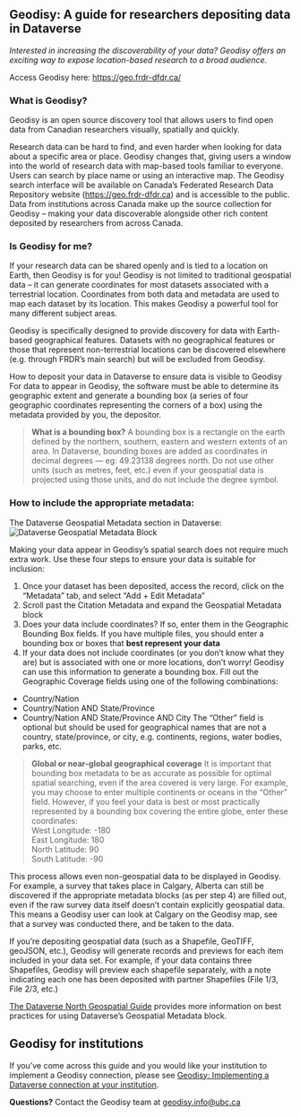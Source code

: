 ﻿## Geodisy: A guide for researchers depositing data in Dataverse

_Interested in increasing the discoverability of your data? Geodisy offers an exciting way to expose location-based research to a broad audience._

Access Geodisy here: <https://geo.frdr-dfdr.ca/>

### What is Geodisy?

Geodisy is an open source discovery tool that allows users to find open data from Canadian researchers visually, spatially and quickly.

Research data can be hard to find, and even harder when looking for data about a specific area or place. Geodisy changes that, giving users a window into the world of research data with map-based tools familiar to everyone. Users can search by place name or using an interactive map. The Geodisy search interface will be available on Canada’s Federated Research Data Repository website (<https://geo.frdr-dfdr.ca>) and is accessible to the public. Data from institutions across Canada make up the source collection for Geodisy – making your data discoverable alongside other rich content deposited by researchers from across Canada.

### Is Geodisy for me?

If your research data can be shared openly and is tied to a location on Earth, then Geodisy is for you! Geodisy is not limited to traditional geospatial data – it can generate coordinates for most datasets associated with a terrestrial location. Coordinates from both data and metadata are used to map each dataset by its location. This makes Geodisy a powerful tool for many different subject areas.

Geodisy is specifically designed to provide discovery for data with Earth-based geographical features. Datasets with no geographical features or those that represent non-terrestrial locations can be discovered elsewhere (e.g. through FRDR’s main search) but will be excluded from Geodisy.

How to deposit your data in Dataverse to ensure data is visible to Geodisy
For data to appear in Geodisy, the software must be able to determine its geographic extent and generate a bounding box (a series of four geographic coordinates representing the corners of a box) using the metadata provided by you, the depositor. 

>**What is a bounding box?**
>A bounding box is a rectangle on the earth defined by the northern, southern, eastern and western extents of an area. In Dataverse, bounding boxes are added as coordinates in decimal degrees — eg: 49.23138 degrees north. Do not use other units (such as metres, feet, etc.) even if your geospatial data is projected using those units, and do not include the degree symbol.

### How to include the appropriate metadata:
The Dataverse Geospatial Metadata section in Dataverse:  
![Dataverse Geospatial Metadata Block](images/GeospatialMetadataSample.png)

Making your data appear in Geodisy’s spatial search does not require much extra work. Use these four steps to ensure your data is suitable for inclusion:
1. Once your dataset has been deposited, access the record, click on the “Metadata” tab, and select “Add + Edit Metadata”
2. Scroll past the Citation Metadata and expand the Geospatial Metadata block
3. Does your data include coordinates? If so, enter them in the Geographic Bounding Box fields. If you have multiple files, you should enter a bounding box or boxes that **best represent your data**
4. If your data does not include coordinates (or you don’t know what they are) but is associated with one or more locations, don’t worry! Geodisy can use this information to generate a bounding box. Fill out the Geographic Coverage fields using one of the following combinations:
* Country/Nation
* Country/Nation AND State/Province
* Country/Nation AND State/Province AND City
The “Other” field is optional but should be used for geographical names that are not a country, state/province, or city, e.g. continents, regions, water bodies, parks, etc.

>**Global or near-global geographical coverage**
>It is important that bounding box metadata to be as accurate as possible for optimal spatial searching, even if the area covered is very large. For example, you may choose to enter multiple continents or oceans in the “Other” field. However, if you feel your data is best or most practically represented by a bounding box covering the entire globe, enter these coordinates:  
>West Longitude: -180  
>East Longitude: 180  
>North Latitude: 90  
>South Latitude: -90  

This process allows even non-geospatial data to be displayed in Geodisy. For example, a survey that takes place in Calgary, Alberta can still be discovered if the appropriate metadata blocks (as per step 4) are filled out, even if the raw survey data itself doesn’t contain explicitly geospatial data. This means a Geodisy user can look at Calgary on the Geodisy map, see that a survey was conducted there, and be taken to the data.

If you’re depositing geospatial data (such as a Shapefile, GeoTIFF, geoJSON, etc.), Geodisy will generate records and previews for each item included in your data set. For example, if your data contains three Shapefiles, Geodisy will preview each shapefile separately, with a note indicating each one has been deposited with partner Shapefiles (File 1/3, File 2/3, etc.) 

[The Dataverse North Geospatial Guide](https://dx.doi.org/10.14288/1.0388724) provides more information on best practices for using Dataverse’s Geospatial Metadata block. 

## Geodisy for institutions
If you’ve come across this guide and you would like your institution to implement a Geodisy connection, please see [Geodisy: Implementing a Dataverse connection at your institution](https://somelink.invalid/ImplementationGuide).

**Questions?** Contact the Geodisy team at [geodisy.info@ubc.ca](mailto:geodisy.info@ubc.ca)
